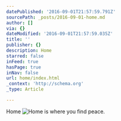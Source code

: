```yaml
---
datePublished: '2016-09-01T21:57:59.791Z'
sourcePath: _posts/2016-09-01-home.md
author: []
via: {}
dateModified: '2016-09-01T21:57:59.035Z'
title: ''
publisher: {}
description: Home
starred: false
inFeed: true
hasPage: true
inNav: false
url: home/index.html
_context: 'http://schema.org'
_type: Article

---
```

Home
![Home is where you find peace. ](https://the-grid-user-content.s3-us-west-2.amazonaws.com/b1369d0b-d134-4697-bafa-d58bd579dc2c.jpg)